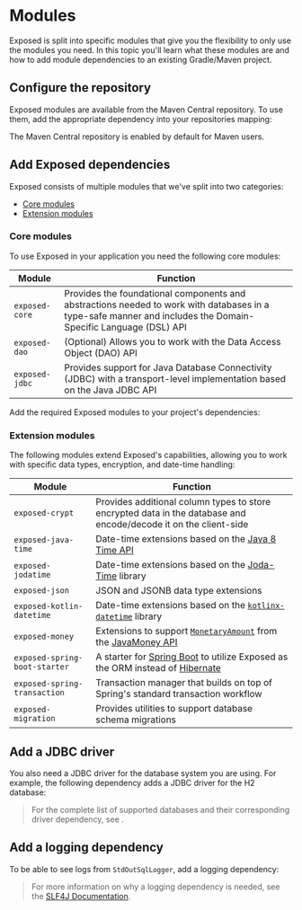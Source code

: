 <show-structure for="chapter,procedure" depth="2"/>

# Modules

Exposed is split into specific modules that give you the flexibility to only use the modules you need.
In this topic you'll learn what these modules are and how to add module dependencies to an existing Gradle/Maven project.

## Configure the repository

Exposed modules are available from the Maven Central repository.
To use them, add the appropriate dependency into your repositories mapping:

<tabs>
  <tab title="Kotlin Gradle">
    <code-block lang="kotlin" src="exposed-modules-kotlin-gradle/build.gradle.kts" include-lines="8-10"/>
  </tab>
  <tab title="Maven">
    The Maven Central repository is enabled by default for Maven users.
  </tab>
  <tab title="Groovy Gradle">
    <code-block lang="groovy" src="exposed-modules-groovy-gradle/build.gradle" include-lines="8-10"/>
  </tab>
</tabs>

## Add Exposed dependencies

Exposed consists of multiple modules that we've split into two categories:

- [Core modules](#core-modules)
- [Extension modules](#extension-modules)

### Core modules

To use Exposed in your application you need the following core modules:

| Module         | Function                                                                                                                                                      |
|----------------|---------------------------------------------------------------------------------------------------------------------------------------------------------------|
| `exposed-core` | Provides the foundational components and abstractions needed to work with databases in a type-safe manner and includes the Domain-Specific Language (DSL) API |
| `exposed-dao`  | (Optional) Allows you to work with the Data Access Object (DAO) API                                                                                           |
| `exposed-jdbc` | Provides support for Java Database Connectivity (JDBC) with a transport-level implementation based on the Java JDBC API                                       |

Add the required Exposed modules to your project's dependencies:

<tabs>
  <tab title="Kotlin Gradle">
    <code-block lang="kotlin" src="exposed-modules-kotlin-gradle/build.gradle.kts" include-lines="12-15,19"/>
  </tab>
  <tab title="Maven">
    <code-block lang="xml" src="exposed-modules-maven/pom.xml" include-lines="68,86-100,111"/>
  </tab>
  <tab title="Groovy Gradle">
    <code-block lang="groovy" src="exposed-modules-groovy-gradle/build.gradle" include-lines="12-15,19"/>
  </tab>
</tabs>

### Extension modules

The following modules extend Exposed's capabilities, allowing you to work with specific data types, encryption,
and date-time handling:

| Module                        | Function                                                                                                                                                                        |
|-------------------------------|---------------------------------------------------------------------------------------------------------------------------------------------------------------------------------|
| `exposed-crypt`               | Provides additional column types to store encrypted data in the database and encode/decode it on the client-side                                                                |
| `exposed-java-time`           | Date-time extensions based on the [Java 8 Time API](https://docs.oracle.com/javase/8/docs/api/java/time/package-summary.html)                                                   |
| `exposed-jodatime`            | Date-time extensions based on the [Joda-Time](https://www.joda.org/joda-time/) library                                                                                          |
| `exposed-json`                | JSON and JSONB data type extensions                                                                                                                                             |
| `exposed-kotlin-datetime`     | Date-time extensions based on the [`kotlinx-datetime`](https://kotlinlang.org/api/kotlinx-datetime/) library                                                                    |
| `exposed-money`               | Extensions to support [`MonetaryAmount`](https://javamoney.github.io/apidocs/java.money/javax/money/MonetaryAmount.html) from the [JavaMoney API](https://javamoney.github.io/) |
| `exposed-spring-boot-starter` | A starter for [Spring Boot](https://spring.io/projects/spring-boot) to utilize Exposed as the ORM instead of [Hibernate](https://hibernate.org/)                                |
| `exposed-spring-transaction`  | Transaction manager that builds on top of Spring's standard transaction workflow                                                                                                |
| `exposed-migration`           | Provides utilities to support database schema migrations                                                                                                                        |


## Add a JDBC driver

You also need a JDBC driver for the database system you are using. For example, the following dependency
adds a JDBC driver for the H2 database:

<tabs>
  <tab title="Kotlin Gradle">
    <code-block lang="kotlin" src="exposed-modules-kotlin-gradle/build.gradle.kts" include-lines="12,16,19"/>
  </tab>
  <tab title="Maven">
    <code-block lang="xml" src="exposed-modules-maven/pom.xml" include-lines="68,101-105,111"/>
  </tab>
  <tab title="Groovy Gradle">
    <code-block lang="groovy" src="exposed-modules-groovy-gradle/build.gradle" include-lines="12,16,19"/>
  </tab>
</tabs>

> For the complete list of supported databases and their corresponding driver dependency, see [](Working-with-Database.md).

## Add a logging dependency

To be able to see logs from `StdOutSqlLogger`, add a logging dependency:

<tabs>
  <tab title="Kotlin Gradle">
    <code-block lang="kotlin" src="exposed-modules-kotlin-gradle/build.gradle.kts" include-lines="12,17,19"/>
  </tab>
  <tab title="Maven">
    <code-block lang="xml" src="exposed-modules-maven/pom.xml" include-lines="68,106-111"/>
  </tab>
  <tab title="Groovy Gradle">
    <code-block lang="groovy" src="exposed-modules-groovy-gradle/build.gradle" include-lines="12,17,19"/>
  </tab>
</tabs>

> For more information on why a logging dependency is needed,
> see the [SLF4J Documentation](https://www.slf4j.org/codes.html#StaticLoggerBinder).
